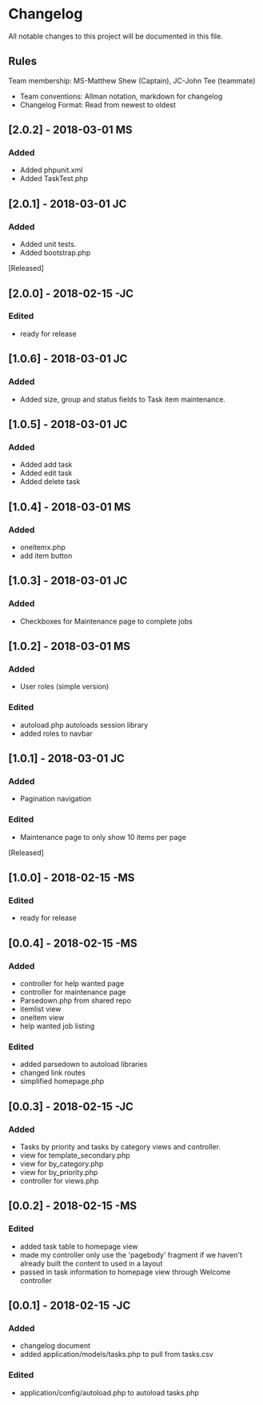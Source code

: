 # Changelog
All notable changes to this project will be documented in this file.

## Rules
Team membership:  MS-Matthew Shew (Captain), JC-John Tee (teammate)
* Team conventions: Allman notation, markdown for changelog  
* Changelog Format: Read from newest to oldest

## [2.0.2] - 2018-03-01 MS
### Added
- Added phpunit.xml
- Added TaskTest.php

## [2.0.1] - 2018-03-01 JC
### Added
- Added unit tests.
- Added bootstrap.php


[Released]
## [2.0.0] - 2018-02-15 -JC
### Edited
- ready for release

## [1.0.6] - 2018-03-01 JC
### Added
- Added size, group and status fields to Task item maintenance.

## [1.0.5] - 2018-03-01 JC
### Added
- Added add task
- Added edit task
- Added delete task

## [1.0.4] - 2018-03-01 MS
### Added
- oneitemx.php
- add item button


## [1.0.3] - 2018-03-01 JC
### Added
- Checkboxes for Maintenance page to complete jobs

## [1.0.2] - 2018-03-01 MS
### Added
- User roles (simple version)

### Edited
- autoload.php autoloads session library
- added roles to navbar

## [1.0.1] - 2018-03-01 JC
### Added
- Pagination navigation

### Edited
- Maintenance page to only show 10 items per page

[Released]
## [1.0.0] - 2018-02-15 -MS
### Edited
- ready for release

## [0.0.4] - 2018-02-15 -MS
### Added
- controller for help wanted page
- controller for maintenance page
- Parsedown.php from shared repo
- itemlist view
- oneitem view
- help wanted job listing

### Edited
- added parsedown to autoload libraries
- changed link routes
- simplified homepage.php

## [0.0.3] - 2018-02-15 -JC
### Added
- Tasks by priority and tasks by category views and controller.
- view for template_secondary.php
- view for by_category.php
- view for by_priority.php
- controller for views.php



## [0.0.2] - 2018-02-15 -MS
### Edited
- added task table to homepage view
- made my controller only use the 'pagebody' fragment if we haven't already built the content to used in a layout
- passed in task information to homepage view through Welcome controller


## [0.0.1] - 2018-02-15 -JC
### Added
- changelog document
- added application/models/tasks.php to pull from tasks.csv

### Edited
- application/config/autoload.php to autoload tasks.php
